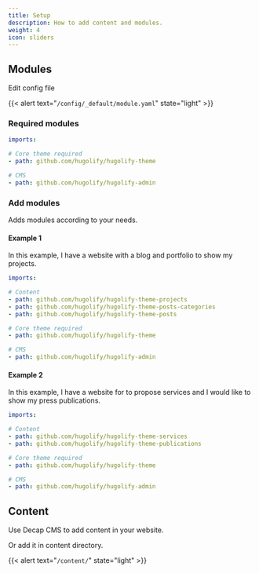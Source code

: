 ```yaml
---
title: Setup
description: How to add content and modules.
weight: 4
icon: sliders
---
```


## Modules

Edit config file

{{< alert text="`/config/_default/module.yaml`" state="light" >}}

### Required modules

```yml
imports:

# Core theme required
- path: github.com/hugolify/hugolify-theme

# CMS
- path: github.com/hugolify/hugolify-admin
```

### Add modules

Adds modules according to your needs.

#### Example 1

In this example, I have a website with a blog and portfolio to show my projects.

```yml
imports:

# Content
- path: github.com/hugolify/hugolify-theme-projects
- path: github.com/hugolify/hugolify-theme-posts-categories
- path: github.com/hugolify/hugolify-theme-posts

# Core theme required
- path: github.com/hugolify/hugolify-theme

# CMS
- path: github.com/hugolify/hugolify-admin
```

#### Example 2

In this example, I have a website for to propose services and I would like to show my press publications.

```yml
imports:

# Content
- path: github.com/hugolify/hugolify-theme-services
- path: github.com/hugolify/hugolify-theme-publications

# Core theme required
- path: github.com/hugolify/hugolify-theme

# CMS
- path: github.com/hugolify/hugolify-admin
```

## Content

Use Decap CMS to add content in your website.

Or add it in content directory.

{{< alert text="`/content/`" state="light" >}}
